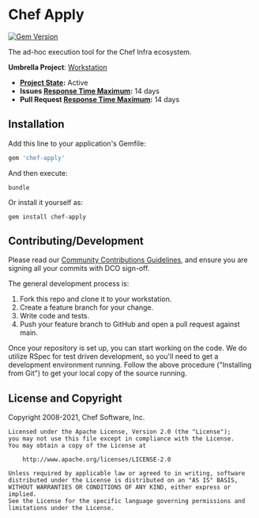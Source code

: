 # Chef Apply

[![Gem Version](https://badge.fury.io/rb/chef-apply.svg)](https://badge.fury.io/rb/chef-apply)

The ad-hoc execution tool for the Chef Infra ecosystem.

**Umbrella Project**: [Workstation](https://github.com/chef/chef-oss-practices/blob/main/projects/chef-workstation.md)

* **[Project State](https://github.com/chef/chef-oss-practices/blob/main/repo-management/repo-states.md):** Active
* **Issues [Response Time Maximum](https://github.com/chef/chef-oss-practices/blob/main/repo-management/repo-states.md):** 14 days
* **Pull Request [Response Time Maximum](https://github.com/chef/chef-oss-practices/blob/main/repo-management/repo-states.md):** 14 days

## Installation

Add this line to your application's Gemfile:

```ruby
gem 'chef-apply'
```

And then execute:

```shell
bundle
```

Or install it yourself as:

```shell
gem install chef-apply
```

## Contributing/Development

Please read our [Community Contributions Guidelines](https://docs.chef.io/community_contributions.html), and ensure you are signing all your commits with DCO sign-off.

The general development process is:

1. Fork this repo and clone it to your workstation.
2. Create a feature branch for your change.
3. Write code and tests.
4. Push your feature branch to GitHub and open a pull request against main.

Once your repository is set up, you can start working on the code. We do utilize RSpec for test driven development, so you'll need to get a development environment running. Follow the above procedure ("Installing from Git") to get your local copy of the source running.

## License and Copyright

Copyright 2008-2021, Chef Software, Inc.

```text
Licensed under the Apache License, Version 2.0 (the "License");
you may not use this file except in compliance with the License.
You may obtain a copy of the License at

    http://www.apache.org/licenses/LICENSE-2.0

Unless required by applicable law or agreed to in writing, software
distributed under the License is distributed on an "AS IS" BASIS,
WITHOUT WARRANTIES OR CONDITIONS OF ANY KIND, either express or implied.
See the License for the specific language governing permissions and
limitations under the License.
